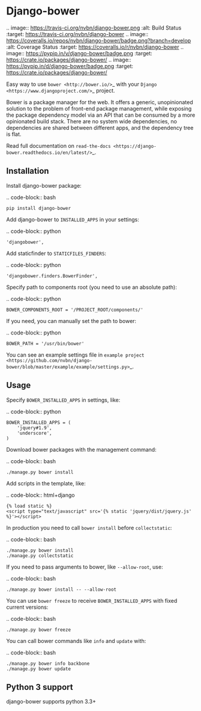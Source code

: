 Django-bower
============

.. image:: https://travis-ci.org/nvbn/django-bower.png
   :alt: Build Status
   :target: https://travis-ci.org/nvbn/django-bower
.. image:: https://coveralls.io/repos/nvbn/django-bower/badge.png?branch=develop
   :alt: Coverage Status
   :target: https://coveralls.io/r/nvbn/django-bower
.. image:: https://pypip.in/v/django-bower/badge.png
   :target: https://crate.io/packages/django-bower/
.. image:: https://pypip.in/d/django-bower/badge.png
   :target: https://crate.io/packages/django-bower/

Easy way to use `bower <http://bower.io/>`_ with your `Django <https://www.djangoproject.com/>`_ project.

Bower is a package manager for the web. It offers a generic, unopinionated solution to the problem of front-end package management, while exposing the package dependency model via an API that can be consumed by a more opinionated build stack. There are no system wide dependencies, no dependencies are shared between different apps, and the dependency tree is flat.

Read full documentation on `read-the-docs <https://django-bower.readthedocs.io/en/latest/>`_.

Installation
------------

Install django-bower package:

.. code-block:: bash

    pip install django-bower

Add django-bower to `INSTALLED_APPS` in your settings:

.. code-block:: python

    'djangobower',

Add staticfinder to `STATICFILES_FINDERS`:

.. code-block:: python

    'djangobower.finders.BowerFinder',

Specify path to components root (you need to use an absolute path):

.. code-block:: python

    BOWER_COMPONENTS_ROOT = '/PROJECT_ROOT/components/'


If you need, you can manually set the path to bower:

.. code-block:: python

    BOWER_PATH = '/usr/bin/bower'

You can see an example settings file in `example project <https://github.com/nvbn/django-bower/blob/master/example/example/settings.py>`_.

Usage
-----

Specify `BOWER_INSTALLED_APPS` in settings, like:

.. code-block:: python

    BOWER_INSTALLED_APPS = (
        'jquery#1.9',
        'underscore',
    )

Download bower packages with the management command:

.. code-block:: bash

    ./manage.py bower install

Add scripts in the template, like:

.. code-block:: html+django

    {% load static %}
    <script type="text/javascript" src='{% static 'jquery/dist/jquery.js' %}'></script>

In production you need to call `bower install` before `collectstatic`:

.. code-block:: bash

    ./manage.py bower install
    ./manage.py collectstatic

If you need to pass arguments to bower, like `--allow-root`, use:

.. code-block:: bash

    ./manage.py bower install -- --allow-root

You can use `bower freeze` to receive `BOWER_INSTALLED_APPS` with fixed current versions:

.. code-block:: bash

    ./manage.py bower freeze

You can call bower commands like `info` and `update` with:

.. code-block:: bash

    ./manage.py bower info backbone
    ./manage.py bower update

Python 3 support
----------------
django-bower supports python 3.3+
